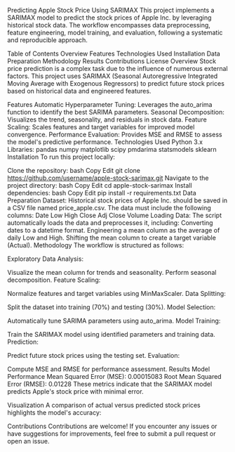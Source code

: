 Predicting Apple Stock Price Using SARIMAX
This project implements a SARIMAX model to predict the stock prices of Apple Inc. by leveraging historical stock data. The workflow encompasses data preprocessing, feature engineering, model training, and evaluation, following a systematic and reproducible approach.

Table of Contents
Overview
Features
Technologies Used
Installation
Data Preparation
Methodology
Results
Contributions
License
Overview
Stock price prediction is a complex task due to the influence of numerous external factors. This project uses SARIMAX (Seasonal Autoregressive Integrated Moving Average with Exogenous Regressors) to predict future stock prices based on historical data and engineered features.

Features
Automatic Hyperparameter Tuning: Leverages the auto_arima function to identify the best SARIMA parameters.
Seasonal Decomposition: Visualizes the trend, seasonality, and residuals in stock data.
Feature Scaling: Scales features and target variables for improved model convergence.
Performance Evaluation: Provides MSE and RMSE to assess the model's predictive performance.
Technologies Used
Python 3.x
Libraries:
pandas
numpy
matplotlib
scipy
pmdarima
statsmodels
sklearn
Installation
To run this project locally:

Clone the repository:
bash
Copy
Edit
git clone https://github.com/username/apple-stock-sarimax.git
Navigate to the project directory:
bash
Copy
Edit
cd apple-stock-sarimax
Install dependencies:
bash
Copy
Edit
pip install -r requirements.txt
Data Preparation
Dataset: Historical stock prices of Apple Inc. should be saved in a CSV file named price_apple.csv. The data must include the following columns:
Date
Low
High
Close
Adj Close
Volume
Loading Data: The script automatically loads the data and preprocesses it, including:
Converting dates to a datetime format.
Engineering a mean column as the average of daily Low and High.
Shifting the mean column to create a target variable (Actual).
Methodology
The workflow is structured as follows:

Exploratory Data Analysis:

Visualize the mean column for trends and seasonality.
Perform seasonal decomposition.
Feature Scaling:

Normalize features and target variables using MinMaxScaler.
Data Splitting:

Split the dataset into training (70%) and testing (30%).
Model Selection:

Automatically tune SARIMA parameters using auto_arima.
Model Training:

Train the SARIMAX model using identified parameters and training data.
Prediction:

Predict future stock prices using the testing set.
Evaluation:

Compute MSE and RMSE for performance assessment.
Results
Model Performance
Mean Squared Error (MSE): 0.00015083
Root Mean Squared Error (RMSE): 0.01228
These metrics indicate that the SARIMAX model predicts Apple's stock price with minimal error.

Visualization
A comparison of actual versus predicted stock prices highlights the model's accuracy:

Contributions
Contributions are welcome! If you encounter any issues or have suggestions for improvements, feel free to submit a pull request or open an issue.
